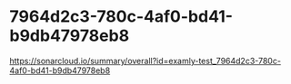 # 7964d2c3-780c-4af0-bd41-b9db47978eb8
https://sonarcloud.io/summary/overall?id=examly-test_7964d2c3-780c-4af0-bd41-b9db47978eb8
